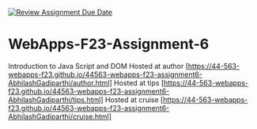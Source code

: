 [![Review Assignment Due Date](https://classroom.github.com/assets/deadline-readme-button-24ddc0f5d75046c5622901739e7c5dd533143b0c8e959d652212380cedb1ea36.svg)](https://classroom.github.com/a/b9NC0g7h)
# WebApps-F23-Assignment-6
Introduction to Java Script and DOM
Hosted at author [https://44-563-webapps-f23.github.io/44563-webapps-f23-assignment6-AbhilashGadiparthi/author.html]
Hosted at tips [https://44-563-webapps-f23.github.io/44563-webapps-f23-assignment6-AbhilashGadiparthi/tips.html]
Hosted at cruise [https://44-563-webapps-f23.github.io/44563-webapps-f23-assignment6-AbhilashGadiparthi/cruise.html]
